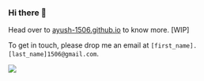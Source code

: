 ### Hi there 👋

<!--
**ayush-1506/ayush-1506** is a ✨ _special_ ✨ repository because its `README.md` (this file) appears on your GitHub profile.

Here are some ideas to get you started:

- 🔭 I’m currently working on ...
- 🌱 I’m currently learning ...
- 👯 I’m looking to collaborate on ...
- 🤔 I’m looking for help with ...
- 💬 Ask me about ...
- 📫 How to reach me: ...
- 😄 Pronouns: ...
- ⚡ Fun fact: ...
-->

Head over to [ayush-1506.github.io](https://ayush-1506.github.io) to know more. [WIP]

To get in touch, please drop me an email at `[first_name].[last_name]1506@gmail.com`.

![](https://komarev.com/ghpvc/?username=ayush-1506)
